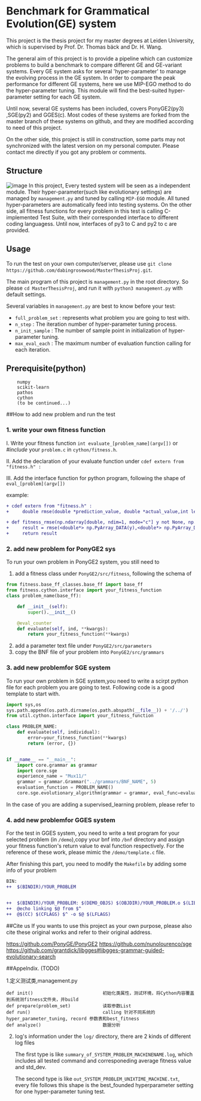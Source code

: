 # Benchmark for Grammatical Evolution(GE) system
This project is the thesis project for my master degrees at Leiden University, which is supervised by Prof. Dr. Thomas bäck and Dr. H. Wang.

The general aim of this project is to provide a pipeline which can customize problems to build a benchmark to compare different GE and GE-variant systems. 
Every GE system asks for several 'hyper-parameter' to manage the evolving process in the GE system. In order to compare the peak performance for different GE systems, here we use MIP-EGO method to do the hyper-parameter tuning. This module will find the best-suited hyper-parameter setting for each GE system.

Until now, several GE systems has been included, covers PonyGE2(py3) ,SGE(py2) and GGES(c). 
Most codes of these systems are forked from the master branch of these systems on github, and they are modified according to need of this project.


On the other side, this project is still in construction, some parts may not synchronized with the latest version on my personal computer. Please contact me directly if you got any problem or comments.



## Structure
![image](http://assets.processon.com/chart_image/5c9b935be4b0630a45dc0ca5.png)
In this project, Every tested system will be seen as a independent module. Their hyper-parameter(such like evolutionary settings) are managed  by `management.py` and tuned by calling `MIP-EGO` module. All tuned hyper-parameters are automatically feed into testing systems.
On the other side, all fitness functions for every problem in this test is calling C-implemented Test Suite, with their corresponded interface to different coding languagess. Until now, interfaces of py3 to C and py2 to c are provided.

## Usage
To run the test on your own computer/server, please use `git clone https://github.com/dabingrosewood/MasterThesisProj.git`.

The main program of this project is `management.py` in the root directory. So please `cd MasterThesisProj`, and run it with `python3 management.py` with default settings.

Several variables in `management.py` are best to know before your test:

+ `full_problem_set` : represents what problem you are going to test with.
+ `n_step` : The iteration number of hyper-parameter tuning process.
+ `n_init_sample` : The number of sample point in initialization of hyper-parameter tuning.
+ `max_eval_each` : The maximum number of evaluation function calling for each iteration.

## Prerequisite(python)
```
    numpy
    scikit-learn
    pathos
    cython
    (to be continued...)

```



##How to add new problem and run the test
### 1. write your own fitness function
I. Write your fitness function  `int evaluate_[problem_name](argv[])` or _#include_ your `problem.c` in `cython/fitness.h`.

II. Add the declaration of your evaluate function under `cdef extern from "fitness.h" :`

III. Add the interface function for python program, following the shape of `eval_[problem](argv[])`

example:
```diff
+ cdef extern from "fitness.h" :
+     double rmse(double *prediction_value, double *actual_value,int length);

+ def fitness_rmse(np.ndarray[double, ndim=1, mode="c"] y not None, np.ndarray[double, ndim=1, mode="c"] yhat not None):
+     result = rmse(<double*> np.PyArray_DATA(y),<double*> np.PyArray_DATA(yhat),y.shape[0])
+     return result
```


### 2. add new problem for PonyGE2 sys
To run your own problem in PonyGE2 system, you still need to
1. add a fitness class under `PonyGE2/src/fitness`, following the schema of 
```python
from fitness.base_ff_classes.base_ff import base_ff
from fitness.cython.interface import your_fitness_function
class problem_name(base_ff):

    def __init__(self):
        super().__init__()

    @eval_counter
    def evaluate(self, ind, **kwargs):
        return your_fitness_function(**kwargs)
```
2. add a parameter text file under `PonyGE2/src/parameters`
3. copy the BNF file of your problem into `PonyGE2/src/grammars`


### 3. add new problemfor SGE system
To run your own problem in SGE system,you need to write a scirpt python file for each problem you are going to test.
Following code is a good template to start with.
```python
import sys,os
sys.path.append(os.path.dirname(os.path.abspath(__file__)) + '/../')
from util.cython.interface import your_fitness_function

class PROBLEM_NAME:
    def evaluate(self, individual):
        error=your_fitness_function(**kwargs)
        return (error, {})


if __name__ == "__main__":
    import core.grammar as grammar
    import core.sge
    experience_name = "Mux11/"
    grammar = grammar.Grammar("../grammars/BNF_NAME", 5)
    evaluation_function = PROBLEM_NAME()
    core.sge.evolutionary_algorithm(grammar = grammar, eval_func=evaluation_function, exp_name=experience_name)
```
In the case of you are adding a supervised_learning problem, please refer to 

### 4. add new problemfor GGES system
For the test in GGES system, you need to write a test program for your selected problem (in `/demo`),copy your bnf into `/bnf` directory and assign your fitness function's return value  to eval function respectively.
For the reference of these work, please mimic the `/demo/template.c` file.

 After finishing this part, you need to modify the `Makefile` by adding some info of your problem
 ```diff
 BIN:
++  $(BINDIR)/YOUR_PROBLEM
 
 
++  $(BINDIR)/YOUR_PROBLEM: $(DEMO_OBJS) $(OBJDIR)/YOUR_PROBLEM.o $(LIB)
++	@echo linking $@ from $^
++	@$(CC) $(CFLAGS) $^ -o $@ $(LFLAGS)
``` 

##Cite us
If you wants to use this project as your own purpose, please also cite these original works and refer to their original address.

https://github.com/PonyGE/PonyGE2
https://github.com/nunolourenco/sge
https://github.com/grantdick/libgges#libgges-grammar-guided-evolutionary-search

##Appelndix. (TODO)

1.定义测试类,management.py

    def init()                          初始化类属性，测试环境，将Cython内容覆盖到系统测fitness文件夹，并build
    def prepare(problem_set)            读取参数List
    def run()                           calling 针对不同系统的hyper_parameter_tuning, record 参数表和best_fitness
    def analyze()                       数据分析


2. log's information
    under the `log/` directory, there are 2 kinds of different log files

    The first type is like `summary_of_SYSTEM_PROBLEM_MACHINENAME.log`, which includes all tested command and corresponeding  average fitness value and std_dev.

    The second type is like `out_SYSTEM_PROBLEM_UNIXTIME_MACHINE.txt`, every file follows this shape is the best_founded hyperparameter setting for one hyper-parameter tuning test.
